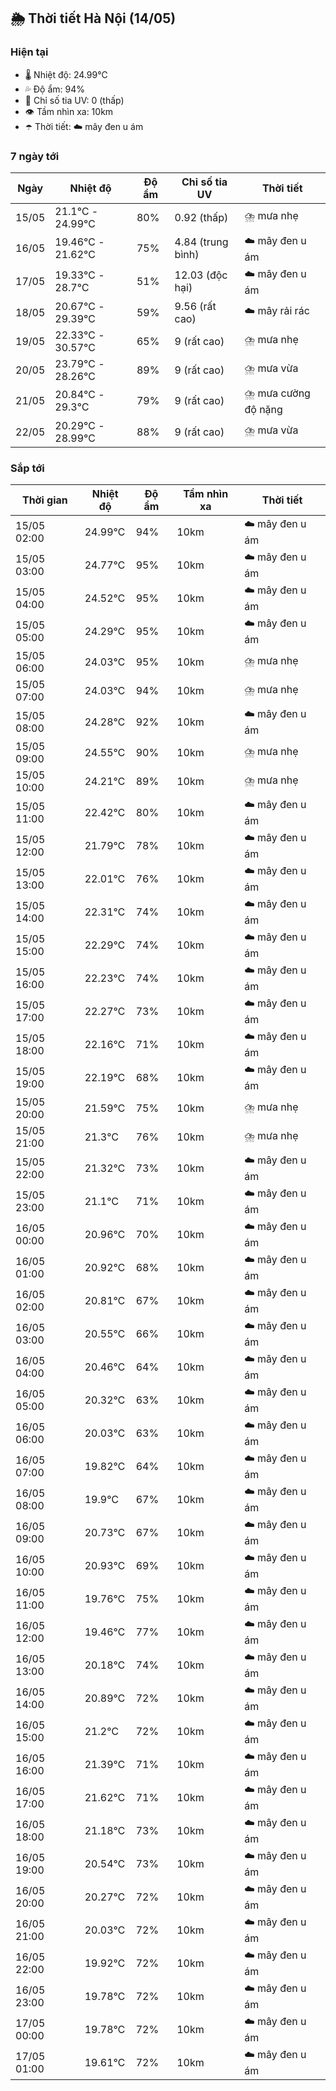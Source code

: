## 🌦️ Thời tiết Hà Nội (14/05)

### Hiện tại

- 🌡️ Nhiệt độ: 24.99℃
- 💦 Độ ẩm: 94%
- 🌟 Chỉ số tia UV: 0 (thấp)
- 👁️ Tầm nhìn xa: 10km
- ☂️ Thời tiết: ☁️ mây đen u ám

### 7 ngày tới

| Ngày | Nhiệt độ | Độ ẩm | Chỉ số tia UV | Thời tiết |
| --- | --- | --- | --- | --- |
| 15/05 | 21.1℃ - 24.99℃ | 80% | 0.92 (thấp) | ⛈️ mưa nhẹ |
| 16/05 | 19.46℃ - 21.62℃ | 75% | 4.84 (trung bình) | ☁️ mây đen u ám |
| 17/05 | 19.33℃ - 28.7℃ | 51% | 12.03 (độc hại) | ☁️ mây đen u ám |
| 18/05 | 20.67℃ - 29.39℃ | 59% | 9.56 (rất cao) | ☁️ mây rải rác |
| 19/05 | 22.33℃ - 30.57℃ | 65% | 9 (rất cao) | ⛈️ mưa nhẹ |
| 20/05 | 23.79℃ - 28.26℃ | 89% | 9 (rất cao) | ⛈️ mưa vừa |
| 21/05 | 20.84℃ - 29.3℃ | 79% | 9 (rất cao) | ⛈️ mưa cường độ nặng |
| 22/05 | 20.29℃ - 28.99℃ | 88% | 9 (rất cao) | ⛈️ mưa vừa |

### Sắp tới

| Thời gian | Nhiệt độ | Độ ẩm | Tầm nhìn xa | Thời tiết |
| --- | --- | --- | --- | --- |
| 15/05 02:00 | 24.99℃ | 94% | 10km | ☁️ mây đen u ám |
| 15/05 03:00 | 24.77℃ | 95% | 10km | ☁️ mây đen u ám |
| 15/05 04:00 | 24.52℃ | 95% | 10km | ☁️ mây đen u ám |
| 15/05 05:00 | 24.29℃ | 95% | 10km | ☁️ mây đen u ám |
| 15/05 06:00 | 24.03℃ | 95% | 10km | ⛈️ mưa nhẹ |
| 15/05 07:00 | 24.03℃ | 94% | 10km | ⛈️ mưa nhẹ |
| 15/05 08:00 | 24.28℃ | 92% | 10km | ☁️ mây đen u ám |
| 15/05 09:00 | 24.55℃ | 90% | 10km | ⛈️ mưa nhẹ |
| 15/05 10:00 | 24.21℃ | 89% | 10km | ⛈️ mưa nhẹ |
| 15/05 11:00 | 22.42℃ | 80% | 10km | ☁️ mây đen u ám |
| 15/05 12:00 | 21.79℃ | 78% | 10km | ☁️ mây đen u ám |
| 15/05 13:00 | 22.01℃ | 76% | 10km | ☁️ mây đen u ám |
| 15/05 14:00 | 22.31℃ | 74% | 10km | ☁️ mây đen u ám |
| 15/05 15:00 | 22.29℃ | 74% | 10km | ☁️ mây đen u ám |
| 15/05 16:00 | 22.23℃ | 74% | 10km | ☁️ mây đen u ám |
| 15/05 17:00 | 22.27℃ | 73% | 10km | ☁️ mây đen u ám |
| 15/05 18:00 | 22.16℃ | 71% | 10km | ☁️ mây đen u ám |
| 15/05 19:00 | 22.19℃ | 68% | 10km | ☁️ mây đen u ám |
| 15/05 20:00 | 21.59℃ | 75% | 10km | ⛈️ mưa nhẹ |
| 15/05 21:00 | 21.3℃ | 76% | 10km | ⛈️ mưa nhẹ |
| 15/05 22:00 | 21.32℃ | 73% | 10km | ☁️ mây đen u ám |
| 15/05 23:00 | 21.1℃ | 71% | 10km | ☁️ mây đen u ám |
| 16/05 00:00 | 20.96℃ | 70% | 10km | ☁️ mây đen u ám |
| 16/05 01:00 | 20.92℃ | 68% | 10km | ☁️ mây đen u ám |
| 16/05 02:00 | 20.81℃ | 67% | 10km | ☁️ mây đen u ám |
| 16/05 03:00 | 20.55℃ | 66% | 10km | ☁️ mây đen u ám |
| 16/05 04:00 | 20.46℃ | 64% | 10km | ☁️ mây đen u ám |
| 16/05 05:00 | 20.32℃ | 63% | 10km | ☁️ mây đen u ám |
| 16/05 06:00 | 20.03℃ | 63% | 10km | ☁️ mây đen u ám |
| 16/05 07:00 | 19.82℃ | 64% | 10km | ☁️ mây đen u ám |
| 16/05 08:00 | 19.9℃ | 67% | 10km | ☁️ mây đen u ám |
| 16/05 09:00 | 20.73℃ | 67% | 10km | ☁️ mây đen u ám |
| 16/05 10:00 | 20.93℃ | 69% | 10km | ☁️ mây đen u ám |
| 16/05 11:00 | 19.76℃ | 75% | 10km | ☁️ mây đen u ám |
| 16/05 12:00 | 19.46℃ | 77% | 10km | ☁️ mây đen u ám |
| 16/05 13:00 | 20.18℃ | 74% | 10km | ☁️ mây đen u ám |
| 16/05 14:00 | 20.89℃ | 72% | 10km | ☁️ mây đen u ám |
| 16/05 15:00 | 21.2℃ | 72% | 10km | ☁️ mây đen u ám |
| 16/05 16:00 | 21.39℃ | 71% | 10km | ☁️ mây đen u ám |
| 16/05 17:00 | 21.62℃ | 71% | 10km | ☁️ mây đen u ám |
| 16/05 18:00 | 21.18℃ | 73% | 10km | ☁️ mây đen u ám |
| 16/05 19:00 | 20.54℃ | 73% | 10km | ☁️ mây đen u ám |
| 16/05 20:00 | 20.27℃ | 72% | 10km | ☁️ mây đen u ám |
| 16/05 21:00 | 20.03℃ | 72% | 10km | ☁️ mây đen u ám |
| 16/05 22:00 | 19.92℃ | 72% | 10km | ☁️ mây đen u ám |
| 16/05 23:00 | 19.78℃ | 72% | 10km | ☁️ mây đen u ám |
| 17/05 00:00 | 19.78℃ | 72% | 10km | ☁️ mây đen u ám |
| 17/05 01:00 | 19.61℃ | 72% | 10km | ☁️ mây đen u ám |
